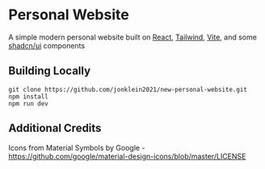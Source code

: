 # Personal Website

A simple modern personal website built on [React](https://react.dev/), [Tailwind](https://tailwindcss.com/), [Vite](https://vite.dev/), and some [shadcn/ui](https://ui.shadcn.com/) components

## Building Locally

```
git clone https://github.com/jonklein2021/new-personal-website.git
npm install
npm run dev
```

## Additional Credits

Icons from Material Symbols by Google - https://github.com/google/material-design-icons/blob/master/LICENSE
